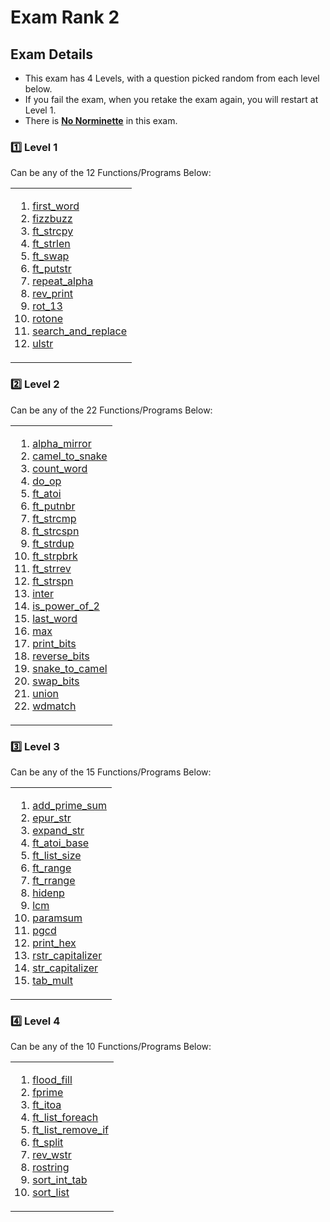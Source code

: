 # Exam Rank 2

## Exam Details

- This exam has 4 Levels, with a question picked random from each level below.
- If you fail the exam, when you retake the exam again, you will restart at Level 1.
- There is <ins>**No Norminette**</ins> in this exam.

### :one: Level 1
Can be any of the 12 Functions/Programs Below:
<table><tr><td>
  
1. [first_word](https://github.com/brsoaresc/42Porto-School/blob/main/42-Exams/Rank_2/Level_1/first_word.c)
2. [fizzbuzz](https://github.com/brsoaresc/42Porto-School/blob/main/42-Exams/Rank_2/Level_1/fizzbuzz.c)
3. [ft_strcpy](https://github.com/brsoaresc/42Porto-School/blob/main/42-Exams/Rank_2/Level_1/ft_strcpy.c)
4. [ft_strlen](https://github.com/brsoaresc/42Porto-School/blob/main/42-Exams/Rank_2/Level_1/ft_strlen.c)
5. [ft_swap](https://github.com/brsoaresc/42Porto-School/blob/main/42-Exams/Rank_2/Level_1/ft_swap.c)
6. [ft_putstr](https://github.com/brsoaresc/42Porto-School/blob/main/42-Exams/Rank_2/Level_1/ft_putstr.c)
7. [repeat_alpha](https://github.com/brsoaresc/42Porto-School/blob/main/42-Exams/Rank_2/Level_1/repeat_alpha.c)
8. [rev_print](https://github.com/brsoaresc/42Porto-School/blob/main/42-Exams/Rank_2/Level_1/rev_print.c)
9. [rot_13](https://github.com/brsoaresc/42Porto-School/blob/main/42-Exams/Rank_2/Level_1/rot_13.c)
10. [rotone](https://github.com/brsoaresc/42Porto-School/blob/main/42-Exams/Rank_2/Level_1/rotone.c)
11. [search_and_replace](https://github.com/brsoaresc/42Porto-School/blob/main/42-Exams/Rank_2/Level_1/search_and_replace.c)
12. [ulstr](https://github.com/brsoaresc/42Porto-School/blob/main/42-Exams/Rank_2/Level_1/ulstr.c)
</td></tr></table>

### :two: Level 2
Can be any of the 22 Functions/Programs Below:
<table><tr><td>
  
1. [alpha_mirror](https://github.com/brsoaresc/42Porto-School/blob/main/42-Exams/Rank_2/Level_2/alpha_mirror.c)
2. [camel_to_snake](https://github.com/brsoaresc/42Porto-School/blob/main/42-Exams/Rank_2/Level_2/camel_to_snake.c)
3. [count_word](https://github.com/brsoaresc/42Porto-School/blob/main/42-Exams/Rank_2/Level_2/count_words.c)
4. [do_op](https://github.com/brsoaresc/42Porto-School/blob/main/42-Exams/Rank_2/Level_2/do_op.c)
5. [ft_atoi](https://github.com/brsoaresc/42Porto-School/blob/main/42-Exams/Rank_2/Level_2/ft_atoi.c)
6. [ft_putnbr](https://github.com/brsoaresc/42Porto-School/blob/main/42-Exams/Rank_2/Level_2/ft_putnbr.c)
7. [ft_strcmp](https://github.com/brsoaresc/42Porto-School/blob/main/42-Exams/Rank_2/Level_2/ft_strcmp.c)
8. [ft_strcspn](https://github.com/brsoaresc/42Porto-School/blob/main/42-Exams/Rank_2/Level_2/ft_strcspn.c)
9. [ft_strdup](https://github.com/brsoaresc/42Porto-School/blob/main/42-Exams/Rank_2/Level_2/ft_strdup.c)
10. [ft_strpbrk](https://github.com/brsoaresc/42Porto-School/blob/main/42-Exams/Rank_2/Level_2/ft_strpbrk.c)
11. [ft_strrev](https://github.com/brsoaresc/42Porto-School/blob/main/42-Exams/Rank_2/Level_2/ft_strrev.c)
12. [ft_strspn](https://github.com/brsoaresc/42Porto-School/blob/main/42-Exams/Rank_2/Level_2/ft_strspn.c)
13. [inter](https://github.com/brsoaresc/42Porto-School/blob/main/42-Exams/Rank_2/Level_2/inter.c)
14. [is_power_of_2](https://github.com/brsoaresc/42Porto-School/blob/main/42-Exams/Rank_2/Level_2/is_power_of_2.c)
15. [last_word](https://github.com/brsoaresc/42Porto-School/blob/main/42-Exams/Rank_2/Level_2/last_word.c)
16. [max](https://github.com/brsoaresc/42Porto-School/blob/main/42-Exams/Rank_2/Level_2/max.c)
17. [print_bits](https://github.com/brsoaresc/42Porto-School/blob/main/42-Exams/Rank_2/Level_2/print_bits.c)
18. [reverse_bits](https://github.com/brsoaresc/42Porto-School/blob/main/42-Exams/Rank_2/Level_2/reverse_bits.c)
19. [snake_to_camel](https://github.com/brsoaresc/42Porto-School/blob/main/42-Exams/Rank_2/Level_2/snake_to_camel.c)
20. [swap_bits](https://github.com/brsoaresc/42Porto-School/blob/main/42-Exams/Rank_2/Level_2/swap_bits.c)
21. [union](https://github.com/brsoaresc/42Porto-School/blob/main/42-Exams/Rank_2/Level_2/union.c)
22. [wdmatch](https://github.com/brsoaresc/42Porto-School/blob/main/42-Exams/Rank_2/Level_2/wdmatch.c)
</td></tr></table>

### :three: Level 3
Can be any of the 15 Functions/Programs Below:
<table><tr><td>
  
1. [add_prime_sum](https://github.com/brsoaresc/42Porto-School/blob/main/42-Exams/Rank_2/Level_3/add_prime_sum.c)
2. [epur_str](https://github.com/brsoaresc/42Porto-School/blob/main/42-Exams/Rank_2/Level_3/epur_str.c)
3. [expand_str](https://github.com/brsoaresc/42Porto-School/blob/main/42-Exams/Rank_2/Level_3/expand_str.c)
4. [ft_atoi_base](https://github.com/brsoaresc/42Porto-School/blob/main/42-Exams/Rank_2/Level_3/ft_atoi_base.c)
5. [ft_list_size](https://github.com/brsoaresc/42Porto-School/blob/main/42-Exams/Rank_2/Level_3/ft_list_size)
6. [ft_range](https://github.com/brsoaresc/42Porto-School/blob/main/42-Exams/Rank_2/Level_3/ft_range.c)
7. [ft_rrange](https://github.com/brsoaresc/42Porto-School/blob/main/42-Exams/Rank_2/Level_3/ft_rrange.c)
8. [hidenp](https://github.com/brsoaresc/42Porto-School/blob/main/42-Exams/Rank_2/Level_3/hidenp.c)
9. [lcm](https://github.com/brsoaresc/42Porto-School/blob/main/42-Exams/Rank_2/Level_3/lcm.c)
10. [paramsum](https://github.com/brsoaresc/42Porto-School/blob/main/42-Exams/Rank_2/Level_3/paramsum.c)
11. [pgcd](https://github.com/brsoaresc/42Porto-School/blob/main/42-Exams/Rank_2/Level_3/pgcd.c)
12. [print_hex](https://github.com/brsoaresc/42Porto-School/blob/main/42-Exams/Rank_2/Level_3/print_hex.c)
13. [rstr_capitalizer](https://github.com/brsoaresc/42Porto-School/blob/main/42-Exams/Rank_2/Level_3/rstr_capitalizer.c)
14. [str_capitalizer](https://github.com/brsoaresc/42Porto-School/blob/main/42-Exams/Rank_2/Level_3/str_capitalizer.c)
15. [tab_mult](https://github.com/brsoaresc/42Porto-School/blob/main/42-Exams/Rank_2/Level_3/tab_mult.c)
</td></tr></table>

### :four: Level 4
Can be any of the 10 Functions/Programs Below:
<table><tr><td>
  
1. [flood_fill](https://github.com/brsoaresc/42Porto-School/blob/main/42-Exams/Rank_2/Level_4/flood_fill)
2. [fprime](https://github.com/brsoaresc/42Porto-School/blob/main/42-Exams/Rank_2/Level_4/fprime.c)
3. [ft_itoa](https://github.com/brsoaresc/42Porto-School/blob/main/42-Exams/Rank_2/Level_4/ft_itoa.c)
4. [ft_list_foreach](https://github.com/brsoaresc/42Porto-School/blob/main/42-Exams/Rank_2/Level_4/ft_list_foreach)
5. [ft_list_remove_if](https://github.com/brsoaresc/42Porto-School/blob/main/42-Exams/Rank_2/Level_4/ft_list_remove.c)
6. [ft_split](https://github.com/brsoaresc/42Porto-School/blob/main/42-Exams/Rank_2/Level_4/ft_split.c)
7. [rev_wstr](https://github.com/brsoaresc/42Porto-School/blob/main/42-Exams/Rank_2/Level_4/rev_wstr.c)
8. [rostring](https://github.com/brsoaresc/42Porto-School/blob/main/42-Exams/Rank_2/Level_4/rostring.c)
9. [sort_int_tab](https://github.com/brsoaresc/42Porto-School/blob/main/42-Exams/main/Rank_2/Level_4/sort_int_tab.c)
10. [sort_list](https://github.com/brsoaresc/42Porto-School/blob/main/42-Exams/Rank_2/Level_4/sort_list)
</td></tr></table>

<br>
